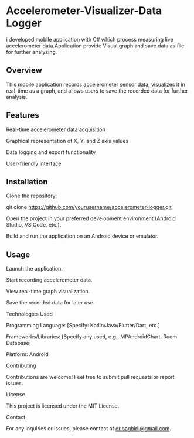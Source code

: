 # Accelerometer-Visualizer-Data Logger
i developed mobile application with C# which process measuring live accelerometer data.Application provide Visual graph and save data as file for further analyzing.

## Overview

This mobile application records accelerometer sensor data, visualizes it in real-time as a graph, and allows users to save the recorded data for further analysis.

## Features

Real-time accelerometer data acquisition

Graphical representation of X, Y, and Z axis values

Data logging and export functionality

User-friendly interface

## Installation

Clone the repository:

git clone https://github.com/yourusername/accelerometer-logger.git

Open the project in your preferred development environment (Android Studio, VS Code, etc.).

Build and run the application on an Android device or emulator.

## Usage

Launch the application.

Start recording accelerometer data.

View real-time graph visualization.

Save the recorded data for later use.

Technologies Used

Programming Language: [Specify: Kotlin/Java/Flutter/Dart, etc.]

Frameworks/Libraries: [Specify any used, e.g., MPAndroidChart, Room Database]

Platform: Android

Contributing

Contributions are welcome! Feel free to submit pull requests or report issues.

License

This project is licensed under the MIT License.

Contact

For any inquiries or issues, please contact at or.baghirli@gmail.com.
